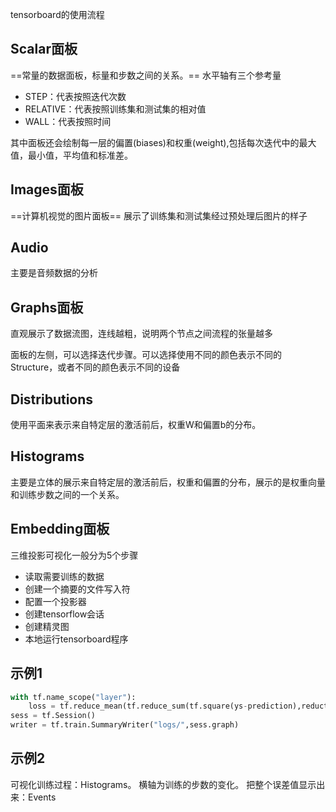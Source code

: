 tensorboard的使用流程
## Scalar面板
==常量的数据面板，标量和步数之间的关系。==
水平轴有三个参考量
- STEP：代表按照迭代次数
- RELATIVE：代表按照训练集和测试集的相对值
- WALL：代表按照时间

其中面板还会绘制每一层的偏置(biases)和权重(weight),包括每次迭代中的最大值，最小值，平均值和标准差。
## Images面板
==计算机视觉的图片面板==
展示了训练集和测试集经过预处理后图片的样子
## Audio
主要是音频数据的分析
## Graphs面板
直观展示了数据流图，连线越粗，说明两个节点之间流程的张量越多

面板的左侧，可以选择迭代步骤。可以选择使用不同的颜色表示不同的Structure，或者不同的颜色表示不同的设备
## Distributions
使用平面来表示来自特定层的激活前后，权重W和偏置b的分布。
## Histograms
主要是立体的展示来自特定层的激活前后，权重和偏置的分布，展示的是权重向量和训练步数之间的一个关系。
## Embedding面板
三维投影可视化一般分为5个步骤
- 读取需要训练的数据
- 创建一个摘要的文件写入符
- 配置一个投影器
- 创建tensorflow会话
- 创建精灵图
- 本地运行tensorboard程序
## 示例1
```py
with tf.name_scope("layer"):
    loss = tf.reduce_mean(tf.reduce_sum(tf.square(ys-prediction),reduction_induces = [1]))
sess = tf.Session()
writer = tf.train.SummaryWriter("logs/",sess.graph)
```
## 示例2
可视化训练过程：Histograms。
横轴为训练的步数的变化。
把整个误差值显示出来：Events
